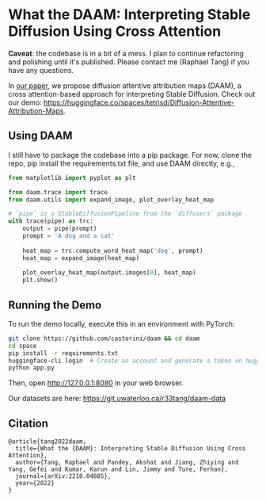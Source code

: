 # What the DAAM: Interpreting Stable Diffusion Using Cross Attention

**Caveat**: the codebase is in a bit of a mess. I plan to continue refactoring and polishing until it's published. Please contact me (Raphael Tang) if you have any questions.

In [our paper](https://arxiv.org/abs/2210.04885), we propose diffusion attentive attribution maps (DAAM), a cross attention-based approach for interpreting Stable Diffusion.
Check out our demo: https://huggingface.co/spaces/tetrisd/Diffusion-Attentive-Attribution-Maps.

## Using DAAM

I still have to package the codebase into a pip package.
For now, clone the repo, pip install the requirements.txt file, and use DAAM directly, e.g.,

```python
from matplotlib import pyplot as plt

from daam.trace import trace
from daam.utils import expand_image, plot_overlay_heat_map 

# `pipe` is a StableDiffusionPipeline from the `diffusers` package
with trace(pipe) as trc:
    output = pipe(prompt)
    prompt = 'A dog and a cat'
    
    heat_map = trc.compute_word_heat_map('dog', prompt)
    heat_map = expand_image(heat_map)
    
    plot_overlay_heat_map(output.images[0], heat_map)
    plt.show()
```

## Running the Demo

To run the demo locally, execute this in an environment with PyTorch:
```bash
git clone https://github.com/castorini/daam && cd daam
cd space
pip install -r requirements.txt
huggingface-cli login  # Create an account and generate a token on huggingface.co
python app.py
```

Then, open http://127.0.0.1:8080 in your web browser.

Our datasets are here: https://git.uwaterloo.ca/r33tang/daam-data

## Citation
```
@article{tang2022daam,
  title={What the {DAAM}: Interpreting Stable Diffusion Using Cross Attention},
  author={Tang, Raphael and Pandey, Akshat and Jiang, Zhiying and Yang, Gefei and Kumar, Karun and Lin, Jimmy and Ture, Ferhan},
  journal={arXiv:2210.04885},
  year={2022}
}
```
